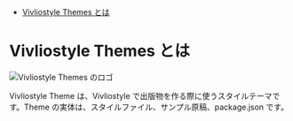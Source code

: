 <!-- START doctoc generated TOC please keep comment here to allow auto update -->
<!-- DON'T EDIT THIS SECTION, INSTEAD RE-RUN doctoc TO UPDATE -->

- [Vivliostyle Themes とは](#vivliostyle-themes-%E3%81%A8%E3%81%AF)

<!-- END doctoc generated TOC please keep comment here to allow auto update -->

# Vivliostyle Themes とは

![Vivliostyle Themes のロゴ](./assets/themes-logo.jpg)

Vivliostyle Theme は、Vivliostyle で出版物を作る際に使うスタイルテーマです。Theme の実体は、スタイルファイル、サンプル原稿、package.json です。
